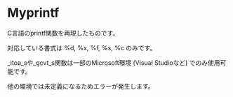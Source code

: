 # Myprintf
C言語のprintf関数を再現したものです。

対応している書式は %d, %x, %f, %s, %c のみです。

_itoa_sや_gcvt_s関数は一部のMicrosoft環境 (Visual Studioなど) でのみ使用可能です。

他の環境では未定義になるためエラーが発生します。
